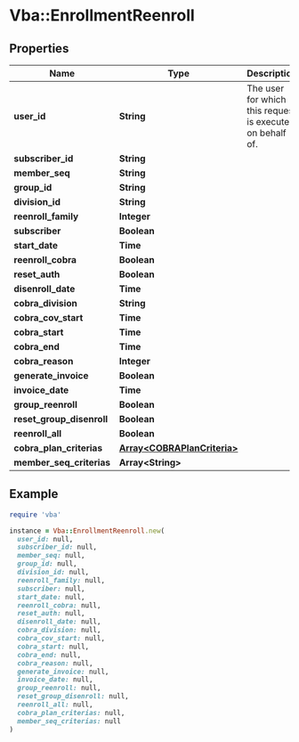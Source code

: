 # Vba::EnrollmentReenroll

## Properties

| Name | Type | Description | Notes |
| ---- | ---- | ----------- | ----- |
| **user_id** | **String** | The user for which this request is executed on behalf of. |  |
| **subscriber_id** | **String** |  | [optional] |
| **member_seq** | **String** |  | [optional] |
| **group_id** | **String** |  | [optional] |
| **division_id** | **String** |  | [optional] |
| **reenroll_family** | **Integer** |  | [optional] |
| **subscriber** | **Boolean** |  | [optional] |
| **start_date** | **Time** |  | [optional] |
| **reenroll_cobra** | **Boolean** |  | [optional] |
| **reset_auth** | **Boolean** |  | [optional] |
| **disenroll_date** | **Time** |  | [optional] |
| **cobra_division** | **String** |  | [optional] |
| **cobra_cov_start** | **Time** |  | [optional] |
| **cobra_start** | **Time** |  | [optional] |
| **cobra_end** | **Time** |  | [optional] |
| **cobra_reason** | **Integer** |  | [optional] |
| **generate_invoice** | **Boolean** |  | [optional] |
| **invoice_date** | **Time** |  | [optional] |
| **group_reenroll** | **Boolean** |  | [optional] |
| **reset_group_disenroll** | **Boolean** |  | [optional] |
| **reenroll_all** | **Boolean** |  | [optional] |
| **cobra_plan_criterias** | [**Array&lt;COBRAPlanCriteria&gt;**](COBRAPlanCriteria.md) |  | [optional] |
| **member_seq_criterias** | **Array&lt;String&gt;** |  | [optional] |

## Example

```ruby
require 'vba'

instance = Vba::EnrollmentReenroll.new(
  user_id: null,
  subscriber_id: null,
  member_seq: null,
  group_id: null,
  division_id: null,
  reenroll_family: null,
  subscriber: null,
  start_date: null,
  reenroll_cobra: null,
  reset_auth: null,
  disenroll_date: null,
  cobra_division: null,
  cobra_cov_start: null,
  cobra_start: null,
  cobra_end: null,
  cobra_reason: null,
  generate_invoice: null,
  invoice_date: null,
  group_reenroll: null,
  reset_group_disenroll: null,
  reenroll_all: null,
  cobra_plan_criterias: null,
  member_seq_criterias: null
)
```

